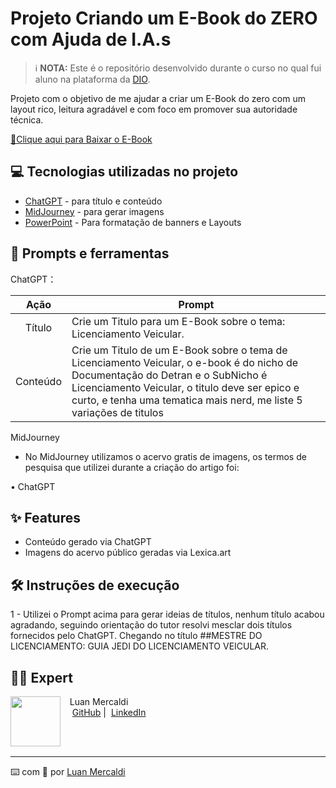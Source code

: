 # Projeto Criando um E-Book do ZERO com Ajuda de I.A.s


 > ℹ️ **NOTA:** Este é o repositório desenvolvido durante o curso no qual fui aluno na plataforma da [DIO](https://dio.me).


Projeto com o objetivo de me ajudar a criar um E-Book do zero com um layout rico, leitura agradável e com foco em promover sua autoridade técnica.

<a href="https://www.dio.me/articles/chat-gpt-a-inteligencia-artificial-que-esta-mudando-o-mundo" title="View PDF now"> 📕Clique aqui para Baixar o E-Book </a>


## 💻 Tecnologias utilizadas no projeto


- [ChatGPT](https://chat.openai.com/) - para título e conteúdo
- [MidJourney](https://www.midjourney.com) - para gerar imagens
- [PowerPoint](https://www.microsoft.com/en/microsoft-365/powerpoint) - Para formatação de banners e Layouts


## 📄 Prompts e ferramentas


ChatGPT：

|   Ação   | Prompt                                                                                                                                                                                                                                                                         |
| :------: | ------------------------------------------------------------------------------------------------------------------------------------------------------------------------------------------------------------------------------------------------------------------------------ |
|  Título  | Crie um Titulo para um E-Book sobre o tema: Licenciamento Veicular.                                                                                                                                                                                                    |
| Conteúdo | Crie um Titulo de um E-Book sobre o tema de Licenciamento Veicular, o e-book é do nicho de Documentação do Detran e o SubNicho é Licenciamento Veicular, o titulo deve ser epico e curto, e tenha uma tematica mais nerd, me liste 5 variações de titulos|


MidJourney

- No MidJourney utilizamos o acervo gratis de imagens, os termos de pesquisa que utilizei durante a criação do artigo foi:

• ChatGPT



## ✨ Features


- Conteúdo gerado via ChatGPT
- Imagens do acervo público geradas via Lexica.art


## 🛠️ Instruções de execução

1 - Utilizei o Prompt acima para gerar ideias de títulos, nenhum título acabou agradando, seguindo orientação do tutor resolvi mesclar dois títulos fornecidos pelo ChatGPT. Chegando no título ##MESTRE DO LICENCIAMENTO: GUIA JEDI DO LICENCIAMENTO VEICULAR.


## 👨‍💻 Expert

<p>
    <img 
      align=left 
      margin=10 
      width=80 
      src="https://github.com/user-attachments/assets/445d5b33-1db7-4cb4-a54b-a11a691de257"
    />
    <p>&nbsp&nbsp&nbspLuan Mercaldi<br>
    &nbsp&nbsp&nbsp
    <a href="https://github.com/Strighnight">
    GitHub</a>&nbsp;|&nbsp;
    <a href="https://www.linkedin.com/in/luan-willian-ponchio-mercaldi-88080890/">LinkedIn</a>
</p>
<br/><br/>
<p>

---

⌨️ com 💜 por [Luan Mercaldi](https://github.com/Strighnight)


